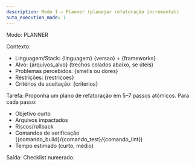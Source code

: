 ```yaml
---
description: Modo 1 — Planner (planejar refatoração incremental)
auto_execution_mode: 1
---
```


Modo: PLANNER

Contexto:
- Linguagem/Stack: {linguagem} {versao} + {frameworks}
- Alvo: {arquivos_alvo} (trechos colados abaixo, se úteis)
- Problemas percebidos: {smells ou dores}
- Restrições: {restricoes}
- Critérios de aceitação: {criterios}

Tarefa:
Proponha um plano de refatoração em 5–7 passos atômicos. Para cada passo:
- Objetivo curto
- Arquivos impactados
- Riscos/rollback
- Comandos de verificação ({comando_build}/{comando_test}/{comando_lint})
- Tempo estimado (curto, médio)

Saída:
Checklist numerado.

